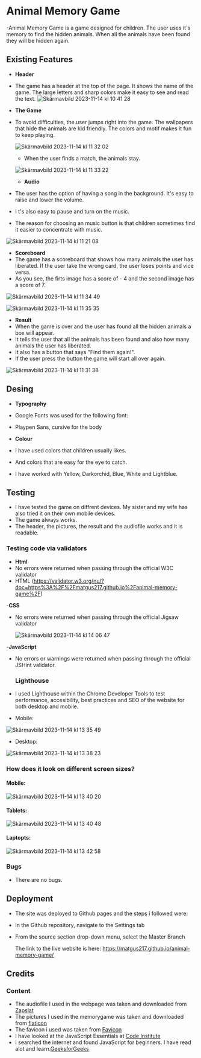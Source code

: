 # Animal Memory Game

-Animal Memory Game is a game designed for children. The user uses it´s memory to find the hidden animals. When all the animals have been found they will be hidden again.

## Existing Features

- **Header**
- The game has a header at the top of the page. It shows the name of the game. The large letters and sharp colors make it easy to see and read the text.
  ![Skärmavbild 2023-11-14 kl  10 41 28](https://github.com/matgus217/animal-memory-game/assets/147818054/85312ef6-006b-4fe7-bf41-0201157400a3)

- **The Game**
- To avoid difficulties, the user jumps right into the game. The wallpapers that hide the animals are kid friendly. The colors and motif makes it fun to keep playing.

  ![Skärmavbild 2023-11-14 kl  11 32 02](https://github.com/matgus217/animal-memory-game/assets/147818054/45554918-2f84-4bbe-b0ce-cf9e055d3c7f)

  - When the user finds a match, the animals stay.

   ![Skärmavbild 2023-11-14 kl  11 33 22](https://github.com/matgus217/animal-memory-game/assets/147818054/eb139113-5a3b-4fab-b2b4-dcf1ada302c7)

  - **Audio**
- The user has the option of having a song in the background. It's easy to raise and lower the volume.
- I t's also easy to pause and turn on the music.
- The reason for choosing an music button is that children sometimes find it easier to concentrate with music.


![Skärmavbild 2023-11-14 kl  11 21 08](https://github.com/matgus217/animal-memory-game/assets/147818054/2db52fdc-d230-416f-9325-90cb800590a6)

- **Scoreboard**
- The game has a scoreboard that shows how many animals the user has liberated. If the user take the wrong card, the user loses points and vice versa.
- As you see, the firts image has a score of - 4 and the second image has a score of 7.

![Skärmavbild 2023-11-14 kl  11 34 49](https://github.com/matgus217/animal-memory-game/assets/147818054/76e62cf8-8955-4388-a09c-c5365d080a01)

![Skärmavbild 2023-11-14 kl  11 35 35](https://github.com/matgus217/animal-memory-game/assets/147818054/bb28503b-65d4-4a46-80a9-d38128e79142)

- **Result**
- When the game is over and the user has found all the hidden animals a box will appear.
- It tells the user that all the animals has been found and also how many animals the user has liberated.
- It also has a button that says "Find them again!".
- If the user press the button the game will start all over again.

![Skärmavbild 2023-11-14 kl  11 31 38](https://github.com/matgus217/animal-memory-game/assets/147818054/bd725962-ab88-453d-b448-23ebb7d42996)

## Desing
- **Typography**
- Google Fonts was used for the following font:
- Playpen Sans, cursive for the body

- **Colour**
- I have used colors that children usually likes.
- And colors that are easy for the eye to catch.
- I have worked with Yellow, Darkorchid, Blue, White and Lightblue.

## Testing
- I have tested the game on diffrent devices. My sister and my wife has also tried it on their own mobile devices.
- The game always works.
- The header, the pictures, the result and the audiofile works and it is readable.

### Testing code via validators
- **Html**
- No errors were returned when passing through the official W3C validator
- HTML (https://validator.w3.org/nu/?doc=https%3A%2F%2Fmatgus217.github.io%2Fanimal-memory-game%2F)

-**CSS**

- No errors were returned when passing through the official Jigsaw validator

  ![Skärmavbild 2023-11-14 kl  14 06 47](https://github.com/matgus217/animal-memory-game/assets/147818054/2c08c908-9cdc-4d6b-951d-9c359d7c4d6c)


-**JavaScript**
- No errors or warnings were returned when passing through the official JSHint validator.

  ### Lighthouse

- I used Lighthouse within the Chrome Developer Tools to test performance, accesibility, best practices and SEO of the website for both desktop and mobile.
- Mobile:

![Skärmavbild 2023-11-14 kl  13 35 49](https://github.com/matgus217/animal-memory-game/assets/147818054/aa7d7dc2-fea4-49f5-aaa9-f9d5f58d9524)

- Desktop:

![Skärmavbild 2023-11-14 kl  13 38 23](https://github.com/matgus217/animal-memory-game/assets/147818054/f322adde-5e1b-420a-b27f-eddcf80d6800)

### How does it look on different screen sizes?

#### Mobile:

![Skärmavbild 2023-11-14 kl  13 40 20](https://github.com/matgus217/animal-memory-game/assets/147818054/3b45669a-9b68-4342-9c3e-1d2b4c061b4a)

#### Tablets:

![Skärmavbild 2023-11-14 kl  13 40 48](https://github.com/matgus217/animal-memory-game/assets/147818054/000b4e65-c488-4e1a-9c43-8e0bd3423321)

#### Laptopts:

![Skärmavbild 2023-11-14 kl  13 42 58](https://github.com/matgus217/animal-memory-game/assets/147818054/138dd234-4ff5-45c7-b70e-1eab11d8e0d1)

### Bugs

- There are no bugs.

## Deployment
- The site was deployed to Github pages and the steps i followed were:
- In the Github repository, navigate to the Settings tab
- From the source section drop-down menu, select the Master Branch

  The link to the live website is here:
<https://matgus217.github.io/animal-memory-game/>


## Credits

### Content
- The audiofile I used in the webpage was taken and downloaded from [Zapslat](https://www.zapsplat.com/)
- The pictures I used in the memorygame was taken and downloaded from [flaticon](https://www.flaticon.com/)
- The favicon i used was taken from [Favicon](https://favicon.io/)
- I have looked at the JavaScript Essentials at [Code Institute](https://learn.codeinstitute.net/dashboard)
- I searched the internet and found JavaScript for beginners. I have read alot and learn.[GeeksforGeeks](https://www.geeksforgeeks.org/learn-javascript-js-roadmap-for-beginners/?ref=shm_outind)
